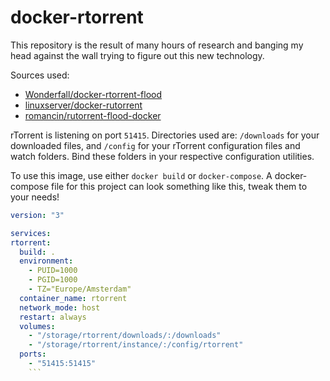 # docker-rtorrent

This repository is the result of many hours of research and banging my head against the wall trying to figure out this new technology.

Sources used:

  - [Wonderfall/docker-rtorrent-flood](https://github.com/Wonderfall/docker-rtorrent-flood)
  - [linuxserver/docker-rutorrent](https://github.com/linuxserver/docker-rutorrent)
  - [romancin/rutorrent-flood-docker](https://github.com/romancin/rutorrent-flood-docker)
  
  rTorrent is listening on port `51415`.
  Directories used are: `/downloads` for your downloaded files, and `/config` for your rTorrent configuration files and watch folders.
  Bind these folders in your respective configuration utilities.
  
  To use this image, use either `docker build` or `docker-compose`.
  A docker-compose file for this project can look something like this, tweak them to your needs!
  
  ```yaml
  version: "3"

services:
  rtorrent:
    build: .
    environment:
      - PUID=1000
      - PGID=1000
      - TZ="Europe/Amsterdam"
    container_name: rtorrent
    network_mode: host
    restart: always
    volumes:
      - "/storage/rtorrent/downloads/:/downloads"
      - "/storage/rtorrent/instance/:/config/rtorrent"
    ports:
      - "51415:51415"
      ```
      
      
